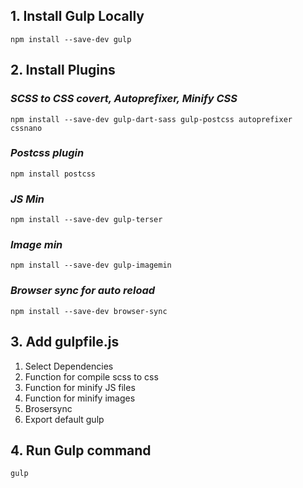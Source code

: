 ## 1. Install Gulp Locally

    npm install --save-dev gulp

## 2. Install Plugins

### _SCSS to CSS covert, Autoprefixer, Minify CSS_

    npm install --save-dev gulp-dart-sass gulp-postcss autoprefixer cssnano

### _Postcss plugin_

    npm install postcss

### _JS Min_

    npm install --save-dev gulp-terser

### _Image min_

    npm install --save-dev gulp-imagemin

### _Browser sync for auto reload_

    npm install --save-dev browser-sync

## 3. Add gulpfile.js

1. Select Dependencies
2. Function for compile scss to css
3. Function for minify JS files
4. Function for minify images
5. Brosersync
6. Export default gulp

## 4. Run Gulp command

    gulp
